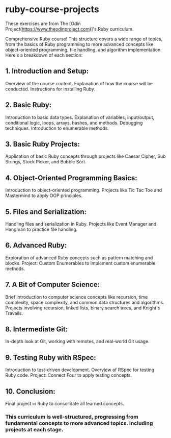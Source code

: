 # ruby-course-projects

These exercises are from The [Odin Project(https://www.theodinproject.com)]'s Ruby curriculum.

Comprehensive Ruby course! This structure covers a wide range of topics, from the basics of Ruby programming to more advanced concepts like object-oriented programming, file handling, and algorithm implementation. Here's a breakdown of each section:

## 1. Introduction and Setup:

Overview of the course content.
Explanation of how the course will be conducted.
Instructions for installing Ruby.

## 2. Basic Ruby:

Introduction to basic data types.
Explanation of variables, input/output, conditional logic, loops, arrays, hashes, and methods.
Debugging techniques.
Introduction to enumerable methods.

## 3. Basic Ruby Projects:

Application of basic Ruby concepts through projects like Caesar Cipher, Sub Strings, Stock Picker, and Bubble Sort.

## 4. Object-Oriented Programming Basics:

Introduction to object-oriented programming.
Projects like Tic Tac Toe and Mastermind to apply OOP principles.

## 5. Files and Serialization:

Handling files and serialization in Ruby.
Projects like Event Manager and Hangman to practice file handling.

## 6. Advanced Ruby:

Exploration of advanced Ruby concepts such as pattern matching and blocks.
Project: Custom Enumerables to implement custom enumerable methods.

## 7. A Bit of Computer Science:

Brief introduction to computer science concepts like recursion, time complexity, space complexity, and common data structures and algorithms.
Projects involving recursion, linked lists, binary search trees, and Knight's Travails.

## 8. Intermediate Git:

In-depth look at Git, working with remotes, and real-world Git usage.

## 9. Testing Ruby with RSpec:

Introduction to test-driven development.
Overview of RSpec for testing Ruby code.
Project: Connect Four to apply testing concepts.

## 10. Conclusion:

Final project in Ruby to consolidate all learned concepts.

### This curriculum is well-structured, progressing from fundamental concepts to more advanced topics. Including projects at each stage.
